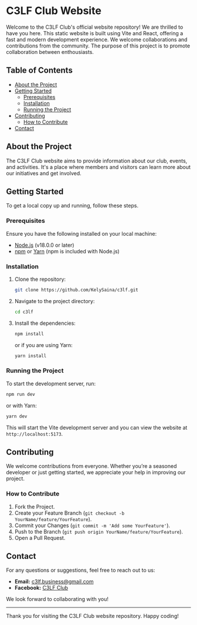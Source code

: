 # C3LF Club Website

Welcome to the C3LF Club's official website repository! We are thrilled to have you here. This static website is built using Vite and React, offering a fast and modern development experience. We welcome collaborations and contributions from the community. The purpose of this project is to promote collaboration between enthousiasts.

## Table of Contents

- [About the Project](#about-the-project)
- [Getting Started](#getting-started)
  - [Prerequisites](#prerequisites)
  - [Installation](#installation)
  - [Running the Project](#running-the-project)
- [Contributing](#contributing)
  - [How to Contribute](#how-to-contribute)
- [Contact](#contact)

## About the Project

The C3LF Club website aims to provide information about our club, events, and activities. It's a place where members and visitors can learn more about our initiatives and get involved.

## Getting Started

To get a local copy up and running, follow these steps.

### Prerequisites

Ensure you have the following installed on your local machine:

- [Node.js](https://nodejs.org/en/download/) (v18.0.0 or later)
- [npm](https://www.npmjs.com/get-npm) or [Yarn](https://yarnpkg.com/getting-started/install) (npm is included with Node.js)

### Installation

1. Clone the repository:

   ```sh
   git clone https://github.com/KelySaina/c3lf.git
   ```

2. Navigate to the project directory:

   ```sh
   cd c3lf
   ```

3. Install the dependencies:

   ```sh
   npm install
   ```

   or if you are using Yarn:

   ```sh
   yarn install
   ```

### Running the Project

To start the development server, run:

```sh
npm run dev
```

or with Yarn:

```sh
yarn dev
```

This will start the Vite development server and you can view the website at `http://localhost:5173`.

## Contributing

We welcome contributions from everyone. Whether you’re a seasoned developer or just getting started, we appreciate your help in improving our project.

### How to Contribute

1. Fork the Project.
2. Create your Feature Branch (`git checkout -b YourName/feature/YourFeature`).
3. Commit your Changes (`git commit -m 'Add some YourFeature'`).
4. Push to the Branch (`git push origin YourName/feature/YourFeature`).
5. Open a Pull Request.

## Contact

For any questions or suggestions, feel free to reach out to us:

- **Email:** c3lf.business@gmail.com
- **Facebook:** [C3LF Club](https://www.facebook.com/profile.php?id=100085653040814)

We look forward to collaborating with you!

---

Thank you for visiting the C3LF Club website repository. Happy coding!
